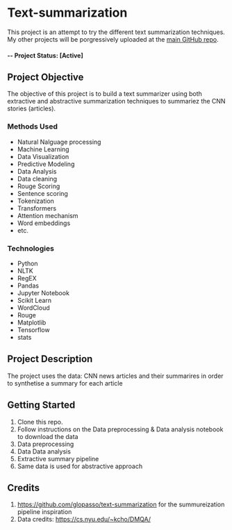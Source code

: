 # Text-summarization
This project is an attempt to try the different text summarization techniques.
My other projects will be porgressively uploaded at the [main GitHub repo](https://github.com/anisfakhfakh).

#### -- Project Status: [Active]

## Project Objective
The objective of this project is to build a text summarizer using both extractive and abstractive summarization techniques to summariez the CNN stories (articles).

### Methods Used
* Natural Nalguage processing
* Machine Learning
* Data Visualization
* Predictive Modeling
* Data Analysis
* Data cleaning
* Rouge Scoring
* Sentence scoring
* Tokenization
* Transformers
* Attention mechanism
* Word embeddings
* etc.

### Technologies
* Python
* NLTK
* RegEX
* Pandas
* Jupyter Notebook
* Scikit Learn
* WordCloud
* Rouge
* Matplotlib
* Tensorflow
* stats

## Project Description
The project uses the data: CNN news articles and their summarires in order to synthetise a summary for each article
## Getting Started

1. Clone this repo.
2. Follow instructions on the Data preprocessing & Data analysis notebook to download the data
3. Data preprocessing
4. Data Data analysis
5. Extractive summary pipeline
6. Same data is used for abstractive approach



## Credits
1. https://github.com/glopasso/text-summarization for the summureization pipeline inspiration
2. Data credits: https://cs.nyu.edu/~kcho/DMQA/

